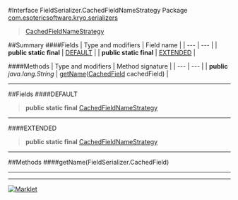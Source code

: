 #Interface FieldSerializer.CachedFieldNameStrategy
Package [com.esotericsoftware.kryo.serializers](README.md)<br>

> [CachedFieldNameStrategy](CachedFieldNameStrategy.md)






##Summary
####Fields
| Type and modifiers | Field name |
| --- | --- |
| **public static final** | [DEFAULT](#default) |
| **public static final** | [EXTENDED](#extended) |

####Methods
| Type and modifiers | Method signature |
| --- | --- |
| **public** *java.lang.String* | [getName](#getnamecachedfield)([CachedField](CachedField.md) cachedField) |

---


##Fields
####DEFAULT
> **public static final** [CachedFieldNameStrategy](CachedFieldNameStrategy.md)

> 

---

####EXTENDED
> **public static final** [CachedFieldNameStrategy](CachedFieldNameStrategy.md)

> 

---


##Methods
####getName(FieldSerializer.CachedField)
> 


---

---

[![Marklet](https://img.shields.io/badge/Generated%20by-Marklet-green.svg)](https://github.com/Faylixe/marklet)